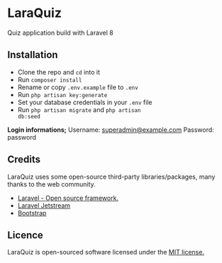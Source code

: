 # LaraQuiz

Quiz application build with Laravel 8

## Installation

* Clone the repo and <code>cd</code> into it
* Run <code>composer install</code>
* Rename or copy <code>.env.example</code> file to <code>.env</code>
* Run <code>php artisan key:generate</code>
* Set your database credentials in your <code>.env</code> file
* Run <code>php artisan migrate</code> and <code>php artisan db:seed</code>


**Login informations;**
Username: superadmin@example.com
Password: password

## Credits
LaraQuiz uses some open-source third-party libraries/packages, many thanks to the web community.

* [Laravel - Open source framework.](https://github.com/laravel/laravel)
* [Laravel Jetstream](https://github.com/laravel/jetstream)
* [Bootstrap](https://getbootstrap.com/)

## Licence

LaraQuiz is open-sourced software licensed under the [MIT license.](https://github.com/afsakar/laraquiz/blob/main/LICENSE)
